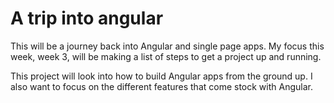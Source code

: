 # A trip into angular

This will be a journey back into Angular and single page apps. My focus this week, week 3, will be making a list of steps to get a project up and running.

This project will look into how to build Angular apps from the ground up. I also want to focus on the different features that come stock with Angular.
